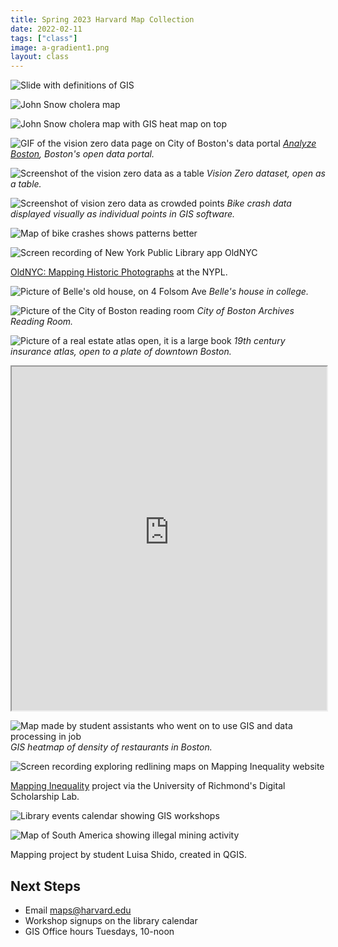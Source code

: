 ```yaml
---
title: Spring 2023 Harvard Map Collection 
date: 2022-02-11
tags: ["class"]
image: a-gradient1.png
layout: class
---
```


![Slide with definitions of GIS](../../../media/GIS-intro.png)

![John Snow cholera map](../../../media/snow.jpeg)

![John Snow cholera map with GIS heat map on top](../../../media/snow-gis.png)

![GIF of the vision zero data page on City of Boston's data portal](../../../media/vision0.gif)
*[Analyze Boston](https://data.boston.gov/group/geospatial), Boston's open data portal.*

![Screenshot of the vision zero data as a table](../../../media/vision0-data.png)
*Vision Zero dataset, open as a table.*

![Screenshot of vision zero data as crowded points](../../../media/vision0-points.png)
*Bike crash data displayed visually as individual points in GIS software.*

![Map of bike crashes shows patterns better](../../../media/vision0-map.png)

![Screen recording of New York Public Library app OldNYC](../../../media/oldnyc.gif)
<figcaption class="append"><a href="https://www.oldnyc.org/">OldNYC: Mapping Historic Photographs</a> at the NYPL.</figcaption>

![Picture of Belle's old house, on 4 Folsom Ave](../../../media/folsom.png)
*Belle's house in college.*

![Picture of the City of Boston reading room](../../../media/reading-room.png)
*City of Boston Archives Reading Room.*

![Picture of a real estate atlas open, it is a large book](../../../media/books.png)
*19th century insurance atlas, open to a plate of downtown Boston.*

<iframe width="100%" height="550" src="https://atlascope.leventhalmap.org/#view:embed$base:000$overlay:39999059010718$zoom:18.00$center:-7914725.872110603,5210447.532772563$mode:glass$pos:204"></iframe>


![Map made by student assistants who went on to use GIS and data processing in job](../../../media/heatmap.png)
*GIS heatmap of density of restaurants in Boston.*

![Screen recording exploring redlining maps on Mapping Inequality website](../../../media/mapping-inequality.gif)
<figcaption class="append"><a href="https://dsl.richmond.edu/panorama/redlining/#loc=5/39.1/-94.58">Mapping Inequality</a> project via the University of Richmond's Digital Scholarship Lab.</figcaption>

![Library events calendar showing GIS workshops](../../../media/workshops-website.png)

![Map of South America showing illegal mining activity](../../../media/illegal-mining.png)
<figcaption class="append">Mapping project by student Luisa Shido, created in QGIS.</figcaption>

## Next Steps

- Email maps@harvard.edu 
- Workshop signups on the library calendar
- GIS Office hours Tuesdays, 10-noon